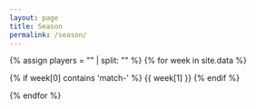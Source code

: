 ```yaml
---
layout: page
title: Season
permalink: /season/
---
```


{% assign players = "" | split: "" %}
{% for week in site.data %}

{% if week[0] contains 'match-' %}
{{ week[1] }}
{% endif %}

{% endfor %}